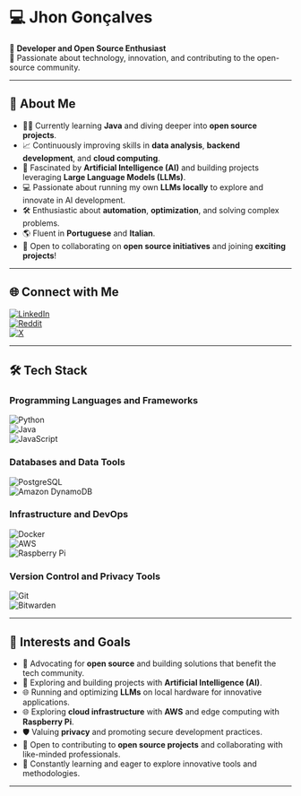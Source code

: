 # 💻 Jhon Gonçalves  
🚀 **Developer and Open Source Enthusiast**  
🎯 Passionate about technology, innovation, and contributing to the open-source community.  

---

## 🌟 About Me  
- 👨‍💻 Currently learning **Java** and diving deeper into **open source projects**.  
- 📈 Continuously improving skills in **data analysis**, **backend development**, and **cloud computing**.  
- 🤖 Fascinated by **Artificial Intelligence (AI)** and building projects leveraging **Large Language Models (LLMs)**.  
- 💻 Passionate about running my own **LLMs locally** to explore and innovate in AI development.  
- 🛠️ Enthusiastic about **automation**, **optimization**, and solving complex problems.  
- 🌎 Fluent in **Portuguese** and **Italian**.  
- 🤝 Open to collaborating on **open source initiatives** and joining **exciting projects**!  

---

## 🌐 Connect with Me  
[![LinkedIn](https://img.shields.io/badge/LinkedIn-%230077B5.svg?style=for-the-badge&logo=linkedin&logoColor=white)](https://linkedin.com/in/goncalvesjhon/)  
[![Reddit](https://img.shields.io/badge/Reddit-%23FF4500.svg?style=for-the-badge&logo=reddit&logoColor=white)](https://reddit.com/user/jlsgo/)  
[![X](https://img.shields.io/badge/X-%23000000.svg?style=for-the-badge&logo=x&logoColor=white)](https://x.com/Jlsgo)  

---

## 🛠️ Tech Stack  
### **Programming Languages and Frameworks**  
![Python](https://img.shields.io/badge/Python-%233776AB.svg?style=for-the-badge&logo=python&logoColor=yellow)  
![Java](https://img.shields.io/badge/Java-%23ED8B00.svg?style=for-the-badge&logo=openjdk&logoColor=white)  
![JavaScript](https://img.shields.io/badge/JavaScript-%23F7DF1E.svg?style=for-the-badge&logo=javascript&logoColor=black)  

### **Databases and Data Tools**  
![PostgreSQL](https://img.shields.io/badge/PostgreSQL-%23316192.svg?style=for-the-badge&logo=postgresql&logoColor=white)  
![Amazon DynamoDB](https://img.shields.io/badge/Amazon%20DynamoDB-%234053D6.svg?style=for-the-badge&logo=amazon-dynamodb&logoColor=white)  

### **Infrastructure and DevOps**  
![Docker](https://img.shields.io/badge/Docker-%230db7ed.svg?style=for-the-badge&logo=docker&logoColor=white)  
![AWS](https://img.shields.io/badge/AWS-%23FF9900.svg?style=for-the-badge&logo=amazon-aws&logoColor=white)  
![Raspberry Pi](https://img.shields.io/badge/Raspberry%20Pi-C51A4A?style=for-the-badge&logo=raspberry-pi&logoColor=white)  

### **Version Control and Privacy Tools**  
![Git](https://img.shields.io/badge/Git-%23F05033.svg?style=for-the-badge&logo=git&logoColor=white)  
![Bitwarden](https://img.shields.io/badge/Bitwarden-%23175DDC.svg?style=for-the-badge&logo=bitwarden&logoColor=white)  

---

## 🔧 Interests and Goals  
- 🐧 Advocating for **open source** and building solutions that benefit the tech community.  
- 🤖 Exploring and building projects with **Artificial Intelligence (AI)**.  
- 🌐 Running and optimizing **LLMs** on local hardware for innovative applications.  
- 🌐 Exploring **cloud infrastructure** with **AWS** and edge computing with **Raspberry Pi**.  
- 🛡️ Valuing **privacy** and promoting secure development practices.  
- 🤝 Open to contributing to **open source projects** and collaborating with like-minded professionals.  
- 🌱 Constantly learning and eager to explore innovative tools and methodologies.  

---


